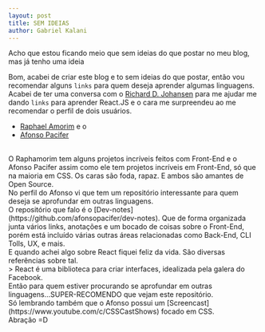 ```yaml
---
layout: post
title: SEM IDEIAS
author: Gabriel Kalani
---
```


Acho que estou ficando meio que sem ideias do que postar no meu blog, mas já tenho uma ideia


Bom, acabei de criar este blog e to sem ideias do que postar, então vou recomendar alguns `links` para quem deseja aprender algumas linguagens.
<br>
Acabei de ter uma conversa com o [Richard D. Johansen](https://www.github.com/ridjohansen) para me ajudar me dando `links` para aprender React.JS e o cara me surpreendeu ao me recomendar o perfil de dois usuários.
<br>
* [Raphael Amorim](https://www.github.com/raphamorim) e o
* [Afonso Pacifer](https://www.github.com/afonsopacifer)
<br>
O Raphamorim tem alguns projetos incríveis feitos com Front-End e o Afonso Pacifer assim como ele tem projetos incríveis em Front-End, só que na maioria em CSS. Os caras são foda, rapaz. E ambos são amantes de Open Source.
<br>
No perfil do Afonso vi que tem um repositório interessante para quem deseja se aprofundar em outras linguagens.
<br>
O repositório que falo é o [Dev-notes](https://github.com/afonsopacifer/dev-notes). Que de forma organizada junta vários links, anotações e um bocado de coisas sobre o Front-End, porém está incluído várias outras áreas relacionadas como Back-End, CLI Tolls, UX, e mais.
<br>
E quando achei algo sobre React fiquei feliz da vida. São diversas referências sobre tal.
<br>
> React é uma biblioteca para criar interfaces, idealizada pela galera do Facebook.
<br>
Então para quem estiver procurando se aprofundar em outras linguagens...SUPER-RECOMENDO que vejam este repositório.
<br>
Só lembrando também que o Afonso possui um [Screencast](https://www.youtube.com/c/CSSCastShows) focado em CSS.
<br>
Abração =D
